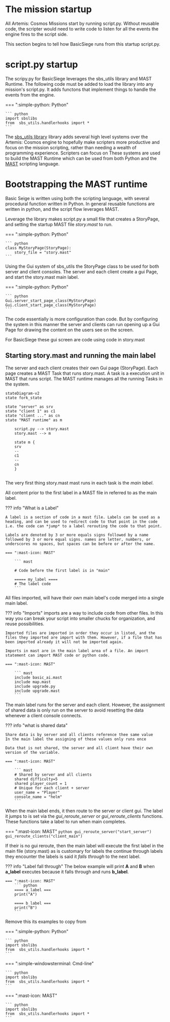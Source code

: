 # The mission startup
All Artemis: Cosmos Missions start by running script.py. Without reusable code, the scripter would need to write code to listen for all the events the engine fires to the script side.

This section begins to tell how BasicSiege runs from this startup script.py.

# script.py startup
The scripy.py for BasicSiege leverages the sbs_utils library and MAST Runtime. The following code must be added to load the library into any mission's script.py. It adds functons that implement things to handle the events from the engine.

===  ":simple-python: Python"

    ``` python 
    import sbslibs
    from  sbs_utils.handlerhooks import *
    ```

The [sbs_utils library](https://artemis-sbs.github.io/sbs_utils/) library adds several high level systems over the Artemis: Cosmos engine to hopefully make scripters more productive and focus on the mission scripting, rather than needing a wealth of programming experience. Scripters can focus on These systems are used to build the MAST Runtime which can be used from both Python and the [MAST](https://artemis-sbs.github.io/sbs_utils/mast/) scripting language.


# Bootstrapping the MAST runtime

Basic Seige is written using both the scripting language, with several procedural function written in Python. In general reusable functions are written in python, and the script flow leverages MAST.

Leverage the library makes script.py a small file that creates a StoryPage, and setting the startup MAST file *story.mast* to run.

===  ":simple-python: Python"

    ``` python 
    class MyStoryPage(StoryPage):
        story_file = "story.mast"
    ```

Using the Gui system of sbs_utils the StoryPage class to be used for both server and client consoles. The server and each client create a gui Page, and start the story.mast main label. 

===  ":simple-python: Python"

    ``` python 
    Gui.server_start_page_class(MyStoryPage)
    Gui.client_start_page_class(MyStoryPage)
    ```

The code essentially is more configuration than code. But by configuring the system in this manner the server and clients can run opening up a Gui Page for drawing the content on the users see on the screen.

For BasicSiege these gui screen are code using code in story.mast

## Starting story.mast and running the main label
The server and each client creates their own Gui page (StoryPage). Each page creates a MAST Task that runs story.mast. A task is a execution unit in MAST that runs script. The MAST runtime manages all the running Tasks in the system.

``` mermaid
stateDiagram-v2
state fork_state 

state "server" as srv
state "client 1" as c1
state "client ..." as cn
state "MAST runtime" as m

    script.py --> story.mast
    story.mast --> m

    state m {
    srv
    --
    c1
    --
    cn
    }
   
```

The very first thing story.mast mast runs in each task is the *main label*.

All content prior to the first label in a MAST file in referred to as the main label. 

??? info "What is a Label"

    A label is a section of code in a mast file. Labels can be used as a heading, and can be used to redirect code to that point in the code i.e. the code can *jump* to a label rerouting the code to that point.

    Labels are denoted by 3 or more equals signs followed by a name followed by 3 or more equal signs. names are letter, numbers, or underscores no spaces, but spaces can be before or after the name.

    === ":mast-icon: MAST"

        ``` mast

        # Code before the first label is in "main"

        ===== my_label ====
        # The label code
        ```

All files imported, will have their own main label's code merged into a single main label.

??? info "Imports"
    imports are a way to include code from other files. In this way you can break your script into smaller chucks for organization, and reuse possibilities.

    Imported files are imported in order they occur in listed, and the files they imported are import with them. However, if a file that has been imported already it will not be imported again.

    Imports in mast are in the main label area of a file. An import statement can import MAST code or python code.

    === ":mast-icon: MAST"

        ``` mast
        include basic_ai.mast
        include map.mast
        include upgrade.py
        include upgrade.mast
        ```

The main label runs for the server and each client. However, the assignment of shared data is only run on the server to avoid resetting the data whenever a client console connects.

??? info "what is shared data"

    Share data is by server and all clients reference thee same value
    In the main label the assigning of these values only runs once
    
    Data that is not shared, the server and all client have their own version of the variable.
    
    === ":mast-icon: MAST"

        ``` mast
        # Shared by server and all clients
        shared difficulty=5
        shared player_count = 1
        # Unique for each client + server
        user_name = "Player"
        console_name = "helm"
        ```

When the main label ends, it then route to the server or client gui. The label it jumps to is set via the *gui_reroute_server* or *gui_reroute_clients* functions. These functions take a label to run when main completes. 

=== ":mast-icon: MAST"
    ``` python
    gui_reroute_server("start_server")
    gui_reroute_clients("client_main")
    ```

If their is no gui reroute, then the main label will execute the first label in the main file (story.mast) as is customary for labels the continue through labels they encounter the labels is said it *falls through* to the next label.

??? info "Label fall through"
    The below example will print **A** and **B** when **a_label** executes because it falls through and runs **b_label**.

    === ":mast-icon: MAST"
        ``` python
        ==== a_label ===
        print("A")

        ==== b_label ===
        print("B")
        ```


Remove this its examples to copy from



===  ":simple-python: Python"

    ``` python 
    import sbslibs
    from  sbs_utils.handlerhooks import *
    ```

===  ":simple-windowsterminal: Cmd-line"

    ``` python 
    import sbslibs
    from  sbs_utils.handlerhooks import *
    ```

===  ":mast-icon: MAST"

    ``` python 
    import sbslibs
    from  sbs_utils.handlerhooks import *
    ```


